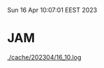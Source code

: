 Sun 16 Apr 10:07:01 EEST 2023
# JAM
<a href='./cache/202304/16_10.log'>./cache/202304/16_10.log</a>
